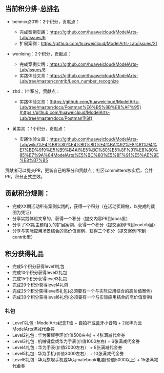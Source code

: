 ## 当前积分排-[总排名](https://github.com/huaweicloud/ModelArts-Lab/blob/master/merit_rank/all_ranking.md)
* benmcq2019：2个积分，贡献点：
     * 完成案例实践：https://github.com/huaweicloud/ModelArts-Lab/issues/6
     * 扩展案例：https://github.com/huaweicloud/ModelArts-Lab/issues/21
* wonleing：2个积分，贡献点：
     * 完成案例实践：https://github.com/huaweicloud/ModelArts-Lab/issues/8
     * 实践体验文章：https://github.com/huaweicloud/ModelArts-Lab/tree/master/contrib/Leon_number_recognize

* zhd：1个积分，贡献点：
     * 实践体验文章：[https://github.com/huaweicloud/ModelArts-Lab/tree/master/docs/Postman%E6%B5%8B%E8%AF%95](https://github.com/huaweicloud/ModelArts-Lab/tree/master/docs/Postman测试)
* 黄美灵 ：1个积分，贡献点：
    * 实践体验文章：https://github.com/huaweicloud/ModelArts-Lab/wiki/%E4%B8%80%E4%BD%8D%E4%BA%92%E8%81%94%E7%BD%919%E5%B9%B4AI%E5%BC%80%E5%8F%91%E8%80%85%E7%9A%84ModelArts%E5%BC%80%E5%8F%91%E5%AE%9E%E8%B7%B5

贡献者可以提交PR，更新自己的积分和贡献点；社区committers核实后，合并PR，积分正式生效。

## 贡献积分规则：
* 完成XX期活动所有案例实践的，获得一个积分（在活动页跟帖，以完成的截图为凭证）
* 分享实践体验文章的，获得一个积分（提交内容PR到docs里）
* 分享了XX期主题相关的扩展案例，获得一个积分（提交案例PR到contrib里）
* 分享与实际应用场景结合的高价值案例，获得二个积分（提交案例PR到contrib里）

## 积分获得礼品
* 完成5个积分获得level1礼包
* 完成10个积分获得level2礼包
* 完成15个积分获得level3礼包
* 完成20个积分获得level4礼包  
* 完成25个积分获得level5礼包(必须要有一个与实际应用结合的高价值案例) 
* 完成30个积分获得level6礼包(必须要有一个与实际应用结合的高价值案例) 
### 礼包
* Level1礼包 : ModelArts纪念T恤 + 自拍杆或蓝牙小音箱 + 2张华为云ModelArts满减代金券            
* Level2礼包 : 华为荣耀手环(价值500左右) + 4张满减代金券
* Level3礼包 : 机械键盘或华为手表(价值1000左右) + 6张满减代金券
* Level4礼包 : 华为手表(价值2000左右） + 8张满减代金券
* Level5礼包 : 华为手机(价值3000左右） + 10张满减代金券
* Level6礼包 : 华为旗舰手机或华为matebook电脑(价值5000以上) + 15张满减代金券

